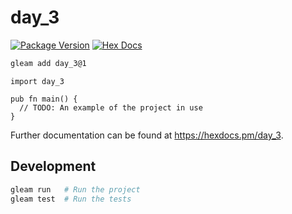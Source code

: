 # day_3

[![Package Version](https://img.shields.io/hexpm/v/day_3)](https://hex.pm/packages/day_3)
[![Hex Docs](https://img.shields.io/badge/hex-docs-ffaff3)](https://hexdocs.pm/day_3/)

```sh
gleam add day_3@1
```
```gleam
import day_3

pub fn main() {
  // TODO: An example of the project in use
}
```

Further documentation can be found at <https://hexdocs.pm/day_3>.

## Development

```sh
gleam run   # Run the project
gleam test  # Run the tests
```
